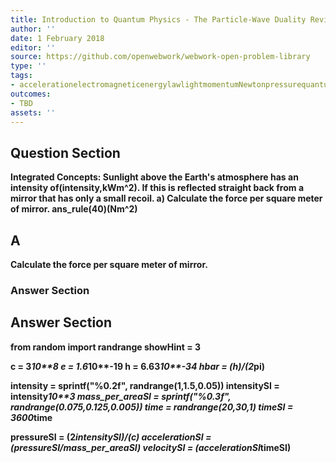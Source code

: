 ```yaml
---
title: Introduction to Quantum Physics - The Particle-Wave Duality Reviewed
author: ''
date: 1 February 2018
editor: ''
source: https://github.com/openwebwork/webwork-open-problem-library
type: ''
tags:
- accelerationelectromagneticenergylawlightmomentumNewtonpressurequantumradiationsecondvelocitywavelength
outcomes:
- TBD
assets: ''
---
```


## Question Section 

<b>
<b>Integrated Concepts:<b> Sunlight above the Earth's atmosphere has an intensity of(intensity,kWm^2). If this is reflected straight back from a mirror that has only a small recoil.
a) Calculate the force per square meter of mirror.
ans_rule(40)(Nm^2)

## A
Calculate the force per square meter of mirror.
### Answer Section


## Answer Section

from random import randrange
showHint = 3

c = 3*10**8
e = 1.6*10**-19
h = 6.63*10**-34
hbar = (h)/(2*pi)

intensity = sprintf("%0.2f", randrange(1,1.5,0.05))
intensitySI = intensity*10**3
mass_per_areaSI = sprintf("%0.3f", randrange(0.075,0.125,0.005))
time = randrange(20,30,1)
timeSI = 3600*time

pressureSI = (2*intensitySI)/(c)
accelerationSI = (pressureSI/mass_per_areaSI)
velocitySI = (accelerationSI*timeSI)